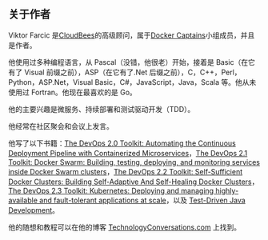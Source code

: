 ## 关于作者

Viktor Farcic 是[CloudBees](https://www.cloudbees.com/)的高级顾问，属于[Docker Captains](https://www.docker.com/community/docker-captains)小组成员，并且是作者。

他使用过多种编程语言，从 Pascal（没错，他很老）开始，接着是 Basic（在它有了 Visual 前缀之前），ASP（在它有了.Net 后缀之前），C，C++，Perl，Python，ASP.Net，Visual Basic，C#，JavaScript，Java，Scala 等。他从未使用过 Fortran。他现在最喜欢的是 Go。

他的主要兴趣是微服务、持续部署和测试驱动开发（TDD）。

他经常在社区聚会和会议上发言。

他写了以下书籍：[The DevOps 2.0 Toolkit: Automating the Continuous Deployment Pipeline with Containerized Microservices](http://amzn.to/2xSIBCI)，[The DevOps 2.1 Toolkit: Docker Swarm: Building, testing, deploying, and monitoring services inside Docker Swarm clusters](http://amzn.to/2xSJ9bK)，[The DevOps 2.2 Toolkit: Self-Sufficient Docker Clusters: Building Self-Adaptive And Self-Healing Docker Clusters](http://amzn.to/2yBPWDC)，[The DevOps 2.3 Toolkit: Kubernetes: Deploying and managing highly-available and fault-tolerant applications at scale](https://amzn.to/2GvzDjy)，以及 [Test-Driven Java Development](https://www.packtpub.com/application-development/test-driven-java-development)。

他的随想和教程可以在他的博客 [TechnologyConversations.com](https://technologyconversations.com/) 上找到。
